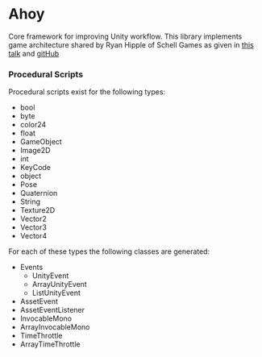 # Ahoy

Core framework for improving Unity workflow. This library implements game architecture shared by Ryan Hipple of Schell Games as given in [this talk](https://youtu.be/raQ3iHhE_Kk) and [gitHub](https://github.com/roboryantron/Unite2017)

### Procedural Scripts

Procedural scripts exist for the following types:
- bool
- byte
- color24
- float
- GameObject
- Image2D
- int
- KeyCode
- object
- Pose
- Quaternion
- String
- Texture2D
- Vector2
- Vector3
- Vector4
  
For each of these types the following classes are generated:
- Events
  - UnityEvent
  - ArrayUnityEvent
  - ListUnityEvent
- AssetEvent
- AssetEventListener
- InvocableMono
- ArrayInvocableMono
- TimeThrottle
- ArrayTimeThrottle
